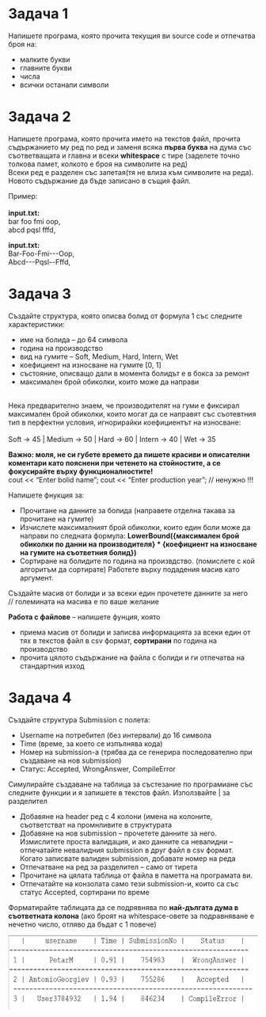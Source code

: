 <h1>Задача 1</h1>

Напишете програма, която прочита текущия ви source code и отпечатва броя на:
- малките букви
- главните букви
- числа
- всички останали символи
 
<h1>Задача 2</h1>

Напишете програма, която прочита името на текстов файл, прочита съдържанието му ред по ред и заменя всяка **първа буква** на дума със съответващата и главна и всеки **whitespace** с тире (заделете точно толкова памет, колкото е броя на символите на ред)<br> Всеки ред е разделен със запетая(тя не влиза към символите на редa). 
Новото съдържание да бъде записано в същия файл.
 
Пример: <br> <br>
**input.txt:** <br>
bar foo fmi   oop,<br>
abcd   pqsl  fffd,

**input.txt:** <br>
Bar-Foo-Fmi---Oop,<br>
Abcd---Pqsl--Fffd,

<h1>Задача 3</h1>

Създайте структура, която описва болид от формула 1 със следните характеристики: <br>
- име на болида – до 64 символа
- година на производство
- вид на гумите – Soft, Medium, Hard, Intern, Wet
- коефициент на износване на гумите [0, 1]
- състояние, описващо дали в момента болидът е в бокса за ремонт
- максимален брой обиколки, които може да направи <br><br>

Нека предварително знаем, че производителят на гуми е фиксирал максимален брой обиколки, които могат да се направят със съотевтния тип в перфектни условия, игнорирайки коефициентът на износване:<br><br>
Soft -> 45 | Medium -> 50 | Hard -> 60 | Intern -> 40 | Wet -> 35 <br>

**Важно: моля, не си губете времето да пишете красиви и описателни коментари като пояснени при четенето на стойностите, а се фокусирайте върху функционалностите!** <br>
cout << “Enter bolid name”; cout << “Enter production year”; // ненужно !!! <br> 

Напишете фнукция за:
- Прочитане на данните за болида (направете отделна такава за прочитане на гумите)
- Изчислете максималният брой обиколки, които един боли може да направи по следната формула: **LowerBound({максимален брой обиколки по данни на производителя} * {коефициент на износване на гумите на съответния болид})**
- Сортиране на болидите по година на произвдство. (помислете с кой алгоритъм да сортирате) Работете върху подадения масив като аргумент.

Създайте масив от болиди и за всеки един прочетете данните за него <br>
// големината на масива е по ваше желание


**Работа с файлове** – напишете фунция, която <br>
- приема масив от болиди и записва информацията за всеки един от тях в текстов файл в csv формат, **сортирани** по година на производство
- прочита цялото съдържание на файла с болиди и ги отпечатва на стандартния изход

<h1>Задача 4</h1>

Създайте структура Submission с полета: <br>
- Username на потребител (без интервали) до 16 символа<br>
- Time (време, за което се изпълнява кода)<br>
- Номер на submission-а (трябва да се генерира последователно при създаване на нов submission)<br>
- Статус: Accepted, WrongAnswer, CompileError<br>

Симулирайте създаване на таблица за състезание по програмиане със следните функции и я запишете в текстов файл. Използвайте | за разделител<br>
- Добавяне на hеader ред с 4 колони (имена на колоните, съответстват на промнливите в структурата
- Добавяне на нов submission – прочетете данните за него. Измислитете проста валидация, и ако данните са невалидни – отпечатайте невалидния submission в друг файл в csv формат. Когато записвате валиден submission, добавате номер на реда
- Отпечатване на ред за разделител – само от тирета
- Прочитане на цялата таблица от файла в паметта на програмата ви.
- Отпечатайте на конзолата само тези submission-и, които са със статус Accepted, сортирани по време

Форматирайте таблицата да се подрявнява по **най-дългата дума в съответната колона** (ако броят на whitespace-овете за подравняване е нечетно число, отляво да бъдат с 1 повече)

<img src="Screenshot_1.jpg" alt="Girl in a jacket" width="600" height="150">

